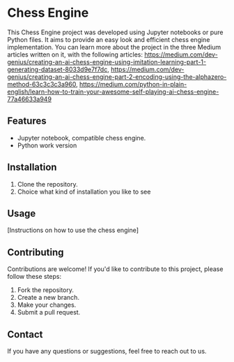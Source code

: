 # Chess Engine

This Chess Engine project was developed using Jupyter notebooks or pure Python files. It aims to provide an easy look and efficient chess engine implementation. You can learn more about the project in the three Medium articles written on it, with the following articles: https://medium.com/dev-genius/creating-an-ai-chess-engine-using-imitation-learning-part-1-generating-dataset-8033d9e7f7dc, https://medium.com/dev-genius/creating-an-ai-chess-engine-part-2-encoding-using-the-alphazero-method-63c3c3c3a960, https://medium.com/python-in-plain-english/learn-how-to-train-your-awesome-self-playing-ai-chess-engine-77a46633a949

## Features

- Jupyter notebook, compatible chess engine.
- Python work version

## Installation

1. Clone the repository.
2. Choice what kind of installation you like to see

## Usage

[Instructions on how to use the chess engine]

## Contributing

Contributions are welcome! If you'd like to contribute to this project, please follow these steps:

1. Fork the repository.
2. Create a new branch.
3. Make your changes.
4. Submit a pull request.

## Contact

If you have any questions or suggestions, feel free to reach out to us.



